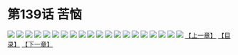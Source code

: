 # 第139话 苦恼
![](https://s1.baozimh.com/scomic/sanyanxiaotianlu-samanhua/0/138-7e4h/1.jpg)
![](https://s1.baozimh.com/scomic/sanyanxiaotianlu-samanhua/0/138-7e4h/2.jpg)
![](https://s1.baozimh.com/scomic/sanyanxiaotianlu-samanhua/0/138-7e4h/3.jpg)
![](https://s1.baozimh.com/scomic/sanyanxiaotianlu-samanhua/0/138-7e4h/4.jpg)
![](https://s1.baozimh.com/scomic/sanyanxiaotianlu-samanhua/0/138-7e4h/5.jpg)
![](https://s1.baozimh.com/scomic/sanyanxiaotianlu-samanhua/0/138-7e4h/6.jpg)
![](https://s1.baozimh.com/scomic/sanyanxiaotianlu-samanhua/0/138-7e4h/7.jpg)
![](https://s1.baozimh.com/scomic/sanyanxiaotianlu-samanhua/0/138-7e4h/8.jpg)
![](https://s1.baozimh.com/scomic/sanyanxiaotianlu-samanhua/0/138-7e4h/9.jpg)
![](https://s1.baozimh.com/scomic/sanyanxiaotianlu-samanhua/0/138-7e4h/10.jpg)
![](https://s1.baozimh.com/scomic/sanyanxiaotianlu-samanhua/0/138-7e4h/11.jpg)
![](https://s1.baozimh.com/scomic/sanyanxiaotianlu-samanhua/0/138-7e4h/12.jpg)
![](https://s1.baozimh.com/scomic/sanyanxiaotianlu-samanhua/0/138-7e4h/13.jpg)
![](https://s1.baozimh.com/scomic/sanyanxiaotianlu-samanhua/0/138-7e4h/14.jpg)
![](https://s1.baozimh.com/scomic/sanyanxiaotianlu-samanhua/0/138-7e4h/15.jpg)
![](https://s1.baozimh.com/scomic/sanyanxiaotianlu-samanhua/0/138-7e4h/16.jpg)
![](https://s1.baozimh.com/scomic/sanyanxiaotianlu-samanhua/0/138-7e4h/17.jpg)
![](https://s1.baozimh.com/scomic/sanyanxiaotianlu-samanhua/0/138-7e4h/18.jpg)
![](https://s1.baozimh.com/scomic/sanyanxiaotianlu-samanhua/0/138-7e4h/19.jpg)
![](https://s1.baozimh.com/scomic/sanyanxiaotianlu-samanhua/0/138-7e4h/20.jpg)
[【上一章】](./138.md)
[【目录】](./README.md)
[【下一章】](./140.md)
